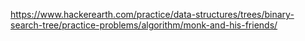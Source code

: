 https://www.hackerearth.com/practice/data-structures/trees/binary-search-tree/practice-problems/algorithm/monk-and-his-friends/
